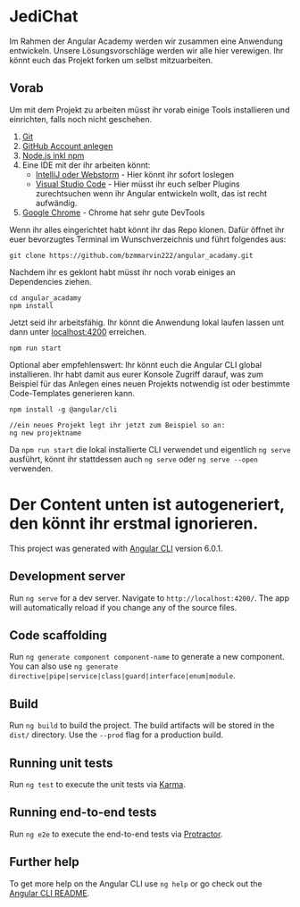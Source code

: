 # JediChat

Im Rahmen der Angular Academy werden wir zusammen eine Anwendung entwickeln. Unsere Lösungsvorschläge werden wir alle hier verewigen. Ihr könnt euch das Projekt forken um selbst mitzuarbeiten.

## Vorab
Um mit dem Projekt zu arbeiten müsst ihr vorab einige Tools installieren und einrichten, falls noch nicht geschehen.

1. [Git](https://git-scm.com/)
1. [GitHub Account anlegen](https://github.com/join)
1. [Node.js inkl npm](https://nodejs.org/en/download/) 
1. Eine IDE mit der ihr arbeiten könnt:
    - [IntelliJ oder Webstorm](https://www.jetbrains.com/) - Hier könnt ihr sofort loslegen
    - [Visual Studio Code](https://code.visualstudio.com/) - Hier müsst ihr euch selber Plugins zurechtsuchen wenn ihr Angular entwickeln wollt, das ist recht aufwändig.
1. [Google Chrome](https://www.google.de/chrome/) - Chrome hat sehr gute DevTools 

Wenn ihr alles eingerichtet habt könnt ihr das Repo klonen.
Dafür öffnet ihr euer bevorzugtes Terminal im Wunschverzeichnis und führt folgendes aus:
```console
git clone https://github.com/bzmmarvin222/angular_acadamy.git
```

Nachdem ihr es geklont habt müsst ihr noch vorab einiges an Dependencies ziehen.
```console
cd angular_acadamy
npm install
```

Jetzt seid ihr arbeitsfähig. Ihr könnt die Anwendung lokal laufen lassen unt dann unter [localhost:4200](http://localhost:4200) erreichen.
```console
npm run start
```

Optional aber empfehlenswert: Ihr könnt euch die Angular CLI global installieren. Ihr habt damit aus eurer Konsole Zugriff darauf, was zum Beispiel für das Anlegen eines neuen Projekts notwendig ist oder bestimmte Code-Templates generieren kann.
```console
npm install -g @angular/cli

//ein neues Projekt legt ihr jetzt zum Beispiel so an:
ng new projektname
```

Da `npm run start` die lokal installierte CLI verwendet und eigentlich `ng serve` ausführt, könnt ihr stattdessen auch `ng serve` oder `ng serve --open` verwenden. 

# Der Content unten ist autogeneriert, den könnt ihr erstmal ignorieren.
This project was generated with [Angular CLI](https://github.com/angular/angular-cli) version 6.0.1.

## Development server

Run `ng serve` for a dev server. Navigate to `http://localhost:4200/`. The app will automatically reload if you change any of the source files.

## Code scaffolding

Run `ng generate component component-name` to generate a new component. You can also use `ng generate directive|pipe|service|class|guard|interface|enum|module`.

## Build

Run `ng build` to build the project. The build artifacts will be stored in the `dist/` directory. Use the `--prod` flag for a production build.

## Running unit tests

Run `ng test` to execute the unit tests via [Karma](https://karma-runner.github.io).

## Running end-to-end tests

Run `ng e2e` to execute the end-to-end tests via [Protractor](http://www.protractortest.org/).

## Further help

To get more help on the Angular CLI use `ng help` or go check out the [Angular CLI README](https://github.com/angular/angular-cli/blob/master/README.md).

